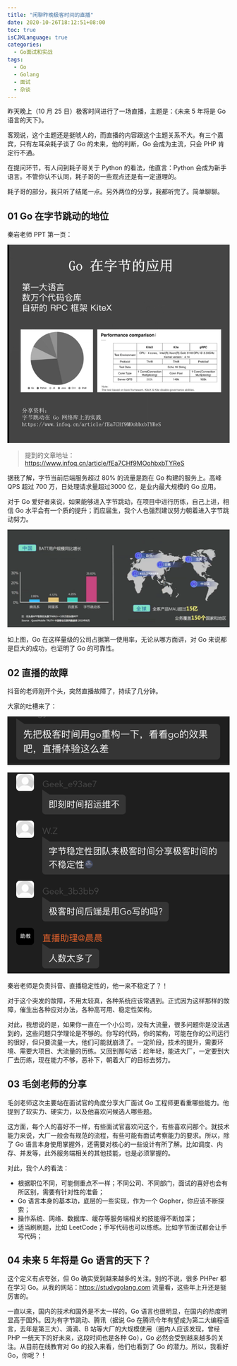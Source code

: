 ```yaml
---
title: "闲聊昨晚极客时间的直播"
date: 2020-10-26T18:12:51+08:00
toc: true
isCJKLanguage: true
categories:
  - Go面试和实战
tags: 
  - Go
  - Golang
  - 面试
  - 杂谈
---
```


昨天晚上（10 月 25 日）极客时间进行了一场直播，主题是：《未来 5 年将是 Go 语言的天下》。

客观说，这个主题还是挺唬人的，而直播的内容跟这个主题关系不大。有三个嘉宾，只有左耳朵耗子谈了 Go 的未来，他的判断，Go 会成为主流，只会 PHP 肯定行不通。

在提问环节，有人问到耗子哥关于 Python 的看法，他直言：Python 会成为新手语言。不管你认不认同，耗子哥的一些观点还是有一定道理的。

耗子哥的部分，我只听了结尾一点。另外两位的分享，我都听完了。简单聊聊。

## 01 Go 在字节跳动的地位

秦岩老师 PPT 第一页：

![](imgs/geektime01.png)

> 提到的文章地址：<https://www.infoq.cn/article/fEa7CHf9MOohbxbTYReS>

据我了解，字节当前后端服务超过 80% 的流量是跑在 Go 构建的服务上。高峰 QPS 超过 700 万，日处理请求量超过3000 亿，是业内最大规模的 Go 应用。

对于 Go 爱好者来说，如果能够进入字节跳动，在项目中进行历练，自己上进，相信 Go 水平会有一个质的提升；而应届生，我个人也强烈建议努力朝着进入字节跳动努力。

![](imgs/geektime02.png)

如上图，Go 在这样量级的公司占据第一使用率，无论从哪方面讲，对 Go 来说都是巨大的成功，也证明了 Go 的可靠性。

## 02 直播的故障

抖音的老师刚开个头，突然直播故障了，持续了几分钟。

大家的吐槽来了：

![](imgs/geektime03.png)

![](imgs/geektime04.png)

秦岩老师是负责抖音、直播稳定性的，他一来不稳定了？！

对于这个突发的故障，不用太较真，各种系统应该常遇到。正式因为这样那样的故障，催生出各种应对办法，各种高可用、稳定性架构。

对此，我想说的是，如果你一直在一个小公司，没有大流量，很多问题你是没法遇到的，这些问题只学理论是不够的。你写的代码，你的架构，可能在你的公司运行的很好，但只要流量一大，他们可能就崩溃了。一定阶段，技术的提升，需要环境、需要大项目、大流量的历练。又回到那句话：趁年轻，能进大厂，一定要到大厂去历练，现在能力不够，恶补下，朝着大厂的目标去努力。

## 03 毛剑老师的分享

毛剑老师这次主要站在面试官的角度分享大厂面试 Go 工程师更看重哪些能力。他提到了软实力、硬实力，以及他喜欢问候选人哪些题。

这方面，每个人的喜好不一样，有些面试官喜欢问这个，有些喜欢问那个。就技术能力来说，大厂一般会有规范的流程，有些可能有面试考察能力的要求。所以，除了 Go 语言本身使用掌握外，还需要对核心的一些设计有所了解。比如调度、内存、并发等，此外服务端相关的其他技能，也是必须掌握的。

对此，我个人的看法：

- 根据职位不同，可能侧重点不一样；不同公司、不同部门，面试的喜好也会有所区别，需要有针对性的准备；
- Go 语言本身的基本功，底层的一些实现，作为一个 Gopher，你应该不断探索；
- 操作系统、网络、数据库、缓存等服务端相关的技能得不断加深；
- 适当刷刷题，比如 LeetCode；手写代码也可以练练。比如字节面试都会让手写代码；

## 04 未来 5 年将是 Go 语言的天下？

这个定义有点夸张，但 Go 确实受到越来越多的关注。别的不说，很多 PHPer 都在学习 Go。从我的网站：https://studygolang.com 流量看，这些年上升还是挺厉害的。

一直以来，国内的技术和国外是不太一样的。Go 语言也很明显，在国内的热度明显高于国外。因为有字节跳动、腾讯（据说 Go 在腾讯今年有望成为第二大编程语言，去年是第三大）、滴滴、B 站等大厂的大规模使用（圈内人应该发现，曾经 PHP 一统天下的好未来，这段时间也是各种 Go），Go 必然会受到越来越多的关注。从目前在线教育对 Go 的投入来看，他们也看到了 Go 的潜力。所以，我看好 Go，你呢？！
